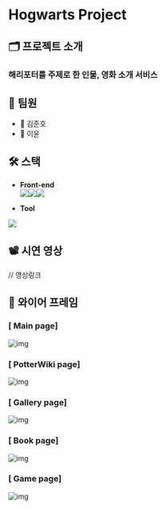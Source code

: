 # Hogwarts Project

## 🗂 프로젝트 소개
### 해리포터를 주제로 한 인물, 영화 소개 서비스

## 🥔  팀원
* 👦 김준호
* 🧒 이윤

## 🛠️ 스택
  * <b>Front-end</b> <br/>
  <img src="https://img.shields.io/badge/React-0080B9?style=flat&logo=React&logoColor=white"/><img src="https://img.shields.io/badge/JavaScript-FDC813?style=flat&logo=JavaScript&logoColor=black"/><img src="https://img.shields.io/badge/CSS-0080B9?style=flat&logo=CSS3&logoColor=white"/>

  * <b>Tool</b> <br/>
  <img src="https://img.shields.io/badge/GitHub-purple?style=flat-flat&logo=Github&logoColor=white"/>

  
## 📽 시연 영상
// 영상링크

## 📝 와이어 프레임
### [ Main page]
![img](/Images/main.gif)
### [ PotterWiki page]
![img](/Images/wiki.gif)
### [ Gallery page]
![img](/Images/gallery.gif)
### [ Book page]
![img](/Images/book.gif)
### [ Game page]
![img](/Images/game.gif)